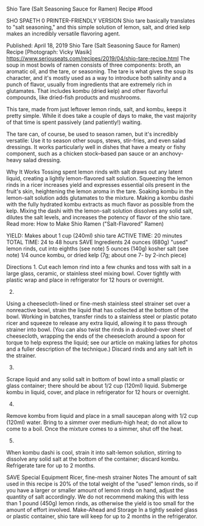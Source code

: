Shio Tare (Salt Seasoning Sauce for Ramen) Recipe
#food 

SHO SPAETH
0     PRINTER-FRIENDLY VERSION
Shio tare basically translates to "salt seasoning," and this simple solution of lemon, salt, and dried kelp makes an incredibly versatile flavoring agent.

Published: April 18, 2019
Shio Tare (Salt Seasoning Sauce for Ramen) Recipe
[Photograph: Vicky Wasik]
https://www.seriouseats.com/recipes/2019/04/shio-tare-recipe.html
The soup in most bowls of ramen consists of three components: broth, an aromatic oil, and the tare, or seasoning. The tare is what gives the soup its character, and it's mostly used as a way to introduce both salinity and a punch of flavor, usually from ingredients that are extremely rich in glutamates. That includes kombu (dried kelp) and other flavorful compounds, like dried-fish products and mushrooms.

This tare, made from just leftover lemon rinds, salt, and kombu, keeps it pretty simple. While it does take a couple of days to make, the vast majority of that time is spent passively (and patiently!) waiting.

The tare can, of course, be used to season ramen, but it's incredibly versatile: Use it to season other soups, stews, stir-fries, and even salad dressings. It works particularly well in dishes that have a meaty or fishy component, such as a chicken stock–based pan sauce or an anchovy-heavy salad dressing.

Why It Works
Tossing spent lemon rinds with salt draws out any latent liquid, creating a lightly lemon-flavored salt solution.
Squeezing the lemon rinds in a ricer increases yield and expresses essential oils present in the fruit's skin, heightening the lemon aroma in the tare.
Soaking kombu in the lemon-salt solution adds glutamates to the mixture.
Making a kombu dashi with the fully hydrated kombu extracts as much flavor as possible from the kelp.
Mixing the dashi with the lemon-salt solution dissolves any solid salt, dilutes the salt levels, and increases the potency of flavor of the shio tare.
Read more: How to Make Shio Ramen ("Salt-Flavored" Ramen)

YIELD:
Makes about 1 cup (240ml) shio tare
ACTIVE TIME:
20 minutes
TOTAL TIME:
24 to 48 hours
 SAVE
Ingredients
24 ounces (680g) "used" lemon rinds, cut into eighths (see note)
5 ounces (140g) kosher salt (see note)
1/4 ounce kombu, or dried kelp (7g; about one 7- by 2-inch piece)

Directions
1.
Cut each lemon rind into a few chunks and toss with salt in a large glass, ceramic, or stainless steel mixing bowl. Cover tightly with plastic wrap and place in refrigerator for 12 hours or overnight.

2.
Using a cheesecloth-lined or fine-mesh stainless steel strainer set over a nonreactive bowl, strain the liquid that has collected at the bottom of the bowl. Working in batches, transfer rinds to a stainless steel or plastic potato ricer and squeeze to release any extra liquid, allowing it to pass through strainer into bowl. (You can also twist the rinds in a doubled-over sheet of cheesecloth, wrapping the ends of the cheesecloth around a spoon for torque to help express the liquid; see our article on making latkes for photos and a fuller description of the technique.) Discard rinds and any salt left in the strainer.

3.
Scrape liquid and any solid salt in bottom of bowl into a small plastic or glass container; there should be about 1/2 cup (120ml) liquid. Submerge kombu in liquid, cover, and place in refrigerator for 12 hours or overnight.

4.
Remove kombu from liquid and place in a small saucepan along with 1/2 cup (120ml) water. Bring to a simmer over medium-high heat; do not allow to come to a boil. Once the mixture comes to a simmer, shut off the heat.

5.
When kombu dashi is cool, strain it into salt-lemon solution, stirring to dissolve any solid salt at the bottom of the container; discard kombu. Refrigerate tare for up to 2 months.

 SAVE
Special Equipment
Ricer, fine-mesh strainer
Notes
The amount of salt used in this recipe is 20% of the total weight of the "used" lemon rinds, so if you have a larger or smaller amount of lemon rinds on hand, adjust the quantity of salt accordingly. We do not recommend making this with less than 1 pound (450g) lemon rinds, as otherwise the yield is too small for the amount of effort involved.
Make-Ahead and Storage
In a tightly sealed glass or plastic container, shio tare will keep for up to 2 months in the refrigerator.